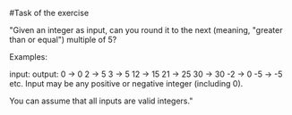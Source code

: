 #Task of the exercise

"Given an integer as input, can you round it to the next (meaning, "greater than or equal") multiple of 5?

Examples:

input:    output:
0    ->   0
2    ->   5
3    ->   5
12   ->   15
21   ->   25
30   ->   30
-2   ->   0
-5   ->   -5
etc.
Input may be any positive or negative integer (including 0).

You can assume that all inputs are valid integers."
